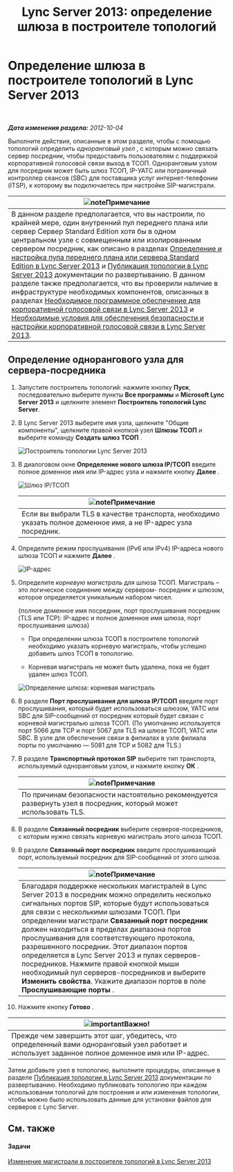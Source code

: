 ﻿---
title: 'Lync Server 2013: определение шлюза в построителе топологий'
TOCTitle: Определение шлюза в построителе топологий
ms:assetid: 456e5a96-d9f6-42a6-862c-a69464391628
ms:mtpsurl: https://technet.microsoft.com/ru-ru/library/Gg425945(v=OCS.15)
ms:contentKeyID: 49309627
ms.date: 05/19/2016
mtps_version: v=OCS.15
ms.translationtype: HT
---

# Определение шлюза в построителе топологий в Lync Server 2013

 

_**Дата изменения раздела:** 2012-10-04_

Выполните действия, описанные в этом разделе, чтобы с помощью топологий определить *одноранговый узел* , с которым можно связать сервер посредник, чтобы предоставить пользователям с поддержкой корпоративной голосовой связи выход в ТСОП. Одноранговым узлом для посредник может быть шлюз ТСОП, IP-УАТС или пограничный контроллер сеансов (SBC) для поставщика услуг интернет-телефонии (ITSP), к которому вы подключаетесь при настройке SIP-магистрали.

<table>
<thead>
<tr class="header">
<th><img src="images/Gg398412.note(OCS.15).gif" title="note" alt="note" />Примечание</th>
</tr>
</thead>
<tbody>
<tr class="odd">
<td>В данном разделе предполагается, что вы настроили, по крайней мере, один внутренний пул переднего плана или сервер Сервер Standard Edition хотя бы в одном центральном узле с совмещенным или изолированным сервером посредник, как описано в разделах <a href="lync-server-2013-define-and-configure-a-front-end-pool-or-standard-edition-server.md">Определение и настройка пула переднего плана или сервера Standard Edition в Lync Server 2013</a> и <a href="lync-server-2013-publish-the-topology.md">Публикация топологии в Lync Server 2013</a> документации по развертыванию. В данном разделе также предполагается, что вы проверили наличие в инфраструктуре необходимых компонентов, описанных в разделах <a href="lync-server-2013-software-prerequisites-for-enterprise-voice.md">Необходимое программное обеспечение для корпоративной голосовой связи в Lync Server 2013</a> и <a href="lync-server-2013-security-and-configuration-prerequisites-for-enterprise-voice.md">Необходимые условия для обеспечения безопасности и настройки корпоративной голосовой связи в Lync Server 2013</a>.</td>
</tr>
</tbody>
</table>


## Определение однорангового узла для сервера-посредника

1.  Запустите построитель топологий: нажмите кнопку **Пуск**, последовательно выберите пункты **Все программы** и **Microsoft Lync Server 2013** и щелкните элемент **Построитель топологий Lync Server**.

2.  В Lync Server 2013 выберите имя узла, щелкните "Общие компоненты", щелкните правой кнопкой узел **Шлюзы ТСОП** и выберите команду **Создать шлюз ТСОП** .
    
    ![Построитель топологии Lync Server 2013](images/Gg425945.d898c3c1-8798-4b74-8f02-b994ef3db4c1(OCS.15).png "Построитель топологии Lync Server 2013")

3.  В диалоговом окне **Определение нового шлюза IP/ТСОП** введите полное доменное имя или IP-адрес узла и нажмите кнопку **Далее** .
    
    ![Шлюз IP/ТСОП](images/Gg425945.8017ba5e-41bc-48d4-97d9-fd306cd322b8(OCS.15).png "Шлюз IP/ТСОП")
    
    <table>
    <thead>
    <tr class="header">
    <th><img src="images/Gg398412.note(OCS.15).gif" title="note" alt="note" />Примечание</th>
    </tr>
    </thead>
    <tbody>
    <tr class="odd">
    <td>Если вы выбрали TLS в качестве транспорта, необходимо указать полное доменное имя, а не IP-адрес узла посредник.</td>
    </tr>
    </tbody>
    </table>


4.  Определите режим прослушивания (IPv6 или IPv4) IP-адреса нового шлюза ТСОП и нажмите **Далее** .
    
    ![IP-адрес](images/Gg425945.c7fc0d12-adc8-45a7-aca1-b376e1d2fcec(OCS.15).png "IP-адрес")

5.  Определите *корневую магистраль* для шлюза ТСОП. Магистраль – это логическое соединение между сервером- посредник и шлюзом, которое определяется уникальным набором чисел.
    
    {полное доменное имя посредник, порт прослушивания посредник (TLS или TCP): IP-адрес и полное доменное имя шлюза, порт прослушивания шлюза}
    
      - При определении шлюза ТСОП в построителе топологий необходимо указать корневую магистраль, чтобы успешно добавить шлюз ТСОП в топологию.
    
      - Корневая магистраль не может быть удалена, пока не будет удален шлюз ТСОП.
    
    ![Определение шлюза: корневая магистраль](images/Gg425945.3b030757-eb35-4616-bb6b-74ee67507e3d(OCS.15).png "Определение шлюза: корневая магистраль")

6.  В разделе **Порт прослушивания для шлюза IP/ТСОП** введите порт прослушивания, который будет использоваться шлюзом, УАТС или SBC для SIP-сообщений от посредник который будет связан с корневой магистралью шлюза ТСОП. (По умолчанию используется порт 5066 для TCP и порт 5067 для TLS на шлюзе ТСОП, УАТС или SBC. В узле для обеспечения связи в филиалах в узле филиала порты по умолчанию — 5081 для TCP и 5082 для TLS.)

7.  В разделе **Транспортный протокол SIP** выберите тип транспорта, используемый одноранговым узлом, и нажмите кнопку **ОК** .
    
    <table>
    <thead>
    <tr class="header">
    <th><img src="images/Gg398412.note(OCS.15).gif" title="note" alt="note" />Примечание</th>
    </tr>
    </thead>
    <tbody>
    <tr class="odd">
    <td>По причинам безопасности настоятельно рекомендуется развернуть узел в посредник, который может использовать TLS.</td>
    </tr>
    </tbody>
    </table>


8.  В разделе **Связанный посредник** выберите серверов-посредников, с которым нужно связать корневую магистраль этого шлюза ТСОП.

9.  В разделе **Связанный порт посредник** введите прослушивающий порт, используемый посредник для SIP-сообщений от этого шлюза.
    
    <table>
    <thead>
    <tr class="header">
    <th><img src="images/Gg398412.note(OCS.15).gif" title="note" alt="note" />Примечание</th>
    </tr>
    </thead>
    <tbody>
    <tr class="odd">
    <td>Благодаря поддержке нескольких магистралей в Lync Server 2013 в посредник можно определить несколько сигнальных портов SIP, которые будут использоваться для связи с несколькими шлюзами ТСОП. При определении магистрали <strong>Связанный порт посредник</strong> должен находиться в пределах диапазона портов прослушивания для соответствующего протокола, разрешенного посредник. Этот диапазон портов определяется в Lync Server 2013 и пулах серверов-посредников. Нажмите правой кнопкой мыши необходимый пул серверов-посредников и выберите <strong>Изменить свойства</strong>. Укажите диапазон портов в поле <strong>Прослушивающие порты</strong> .</td>
    </tr>
    </tbody>
    </table>


10. Нажмите кнопку **Готово** .

<table>
<thead>
<tr class="header">
<th><img src="images/JJ618369.important(OCS.15).gif" title="important" alt="important" />Важно!</th>
</tr>
</thead>
<tbody>
<tr class="odd">
<td>Прежде чем завершить этот шаг, убедитесь, что определенный вами одноранговый узел работает и использует заданное полное доменное имя или IP-адрес.</td>
</tr>
</tbody>
</table>


Затем добавьте узел в топологию, выполните процедуры, описанные в разделе [Публикация топологии в Lync Server 2013](lync-server-2013-publish-the-topology.md) документации по развертыванию. Необходимо публиковать топологию при каждом использовании топологий для построения и или изменения топологии, чтобы можно было использовать данные для установки файлов для серверов с Lync Server.

## См. также

#### Задачи

[Изменение магистрали в построителе топологий в Lync Server 2013](lync-server-2013-modify-a-trunk-in-topology-builder.md)

